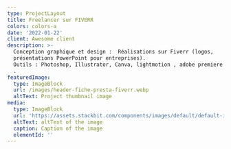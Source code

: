 ```yaml
---
type: ProjectLayout
title: Freelancer sur FIVERR
colors: colors-a
date: '2022-01-22'
client: Awesome client
description: >-
  Conception graphique et design :  Réalisations sur Fiverr (logos,
  présentations PowerPoint pour entreprises).                             
  Outils : Photoshop, Illustrator, Canva, lightmotion , adobe premiere pro
  .                                                              
featuredImage:
  type: ImageBlock
  url: /images/header-fiche-presta-fiverr.webp
  altText: Project thumbnail image
media:
  type: ImageBlock
  url: 'https://assets.stackbit.com/components/images/default/default-image.png'
  altText: altText of the image
  caption: Caption of the image
  elementId: ''
---
```

